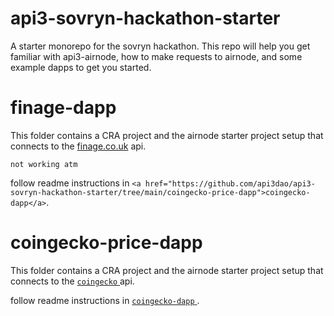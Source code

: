 # api3-sovryn-hackathon-starter
A starter monorepo for the sovryn hackathon. This repo will help you get familiar with api3-airnode, how to make requests to airnode, and some example dapps to get you started.


# finage-dapp
This folder contains a CRA project and the airnode starter project setup that connects to the <a href="https://finage.co.uk/">finage.co.uk</a> api.

`not working atm`

follow readme instructions in ` <a href="https://github.com/api3dao/api3-sovryn-hackathon-starter/tree/main/coingecko-price-dapp">coingecko-dapp</a> `.

# coingecko-price-dapp
This folder contains a CRA project and the airnode starter project setup that connects to the <a href="https://www.coingecko.com/en"> `coingecko` </a> api.

follow readme instructions in  <a href="https://github.com/api3dao/api3-sovryn-hackathon-starter/tree/main/coingecko-price-dapp"> `coingecko-dapp` </a>.
